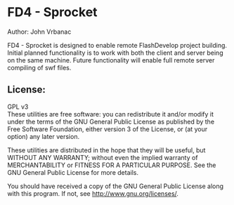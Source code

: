FD4 - Sprocket
=================
Author: John Vrbanac

FD4 - Sprocket is designed to enable remote FlashDevelop project building. Initial planned functionality is to work with both the client and server being on the same machine. Future functionality will enable full remote server compiling of swf files.


License:
--------
GPL v3 <br />
These utilities are free software: you can redistribute it and/or modify
it under the terms of the GNU General Public License as published by
the Free Software Foundation, either version 3 of the License, or
(at your option) any later version.

These utilities  are distributed in the hope that they will be useful,
but WITHOUT ANY WARRANTY; without even the implied warranty of
MERCHANTABILITY or FITNESS FOR A PARTICULAR PURPOSE.  See the
GNU General Public License for more details.

You should have received a copy of the GNU General Public License
along with this program.  If not, see <http://www.gnu.org/licenses/>.

